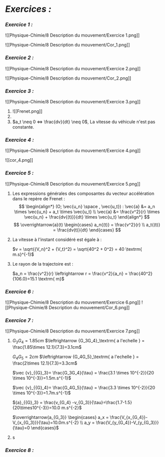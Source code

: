 # _**Exercices :**_

### _**Exercice 1 :**_

![[Physique-Chimie/8 Description du mouvement/Exercice 1.png]]

![[Physique-Chimie/8 Description du mouvement/Cor_1.png]]
### _**Exercice 2 :**_

![[Physique-Chimie/8 Description du mouvement/Exercice 2.png]]

![[Physique-Chimie/8 Description du mouvement/Cor_2.png]]
### _**Exercice 3 :**_

![[Physique-Chimie/8 Description du mouvement/Exercice 3.png]]

1. ![[Frenet.png]]
2. 
3. $a_t \neq 0 <=> \frac{dv}{dt} \neq 0$, La vitesse du véhicule n'est pas constante. 

### _**Exercice 4 :**_

![[Physique-Chimie/8 Description du mouvement/Exercice 4.png]]

![[cor_4.png]]
### _**Exercice 5 :**_

![[Physique-Chimie/8 Description du mouvement/Exercice 5.png]]

1. Les expressions générales des composantes du vecteur accélération dans le repère de Frenet : 
   $$
    \begin{align*}
    (O; \vec{u_n} \space , \vec{u_t}) : \vec{a} &= a_n \times \vec{u_n} + a_t \times \vec{u_t}
    \\
    \vec{a} &= \frac{v^2}{r} \times \vec{u_n} + \frac{dv{(t)}}{dt} \times \vec{u_t} \end{align*} 
    $$
    $$
	\overrightarrow{a}(t) \begin{cases} a_n{(t)} = \frac{v^2}{r} \\ a_t{(t)} = \frac{dv(t)}{dt} \end{cases}
	$$

2. La vitesse à l'instant considéré est égale à :

	$v = \sqrt{{V_n}^2 + {V_t}^2} = \sqrt{40^2 + 0^2} = 40 \textrm{ m.s}^{-1}$ 

3. Le rayon de la trajectoire est : 

	$a_n = \frac{v^2}{r} \leftrightarrow r = \frac{v^2}{a_n} = \frac{40^2}{106.0}=15.1 \textrm{ m}$ 
### _**Exercice 6 :**_

![[Physique-Chimie/8 Description du mouvement/Exercice 6.png]]
![[Physique-Chimie/8 Description du mouvement/Cor_6.png]]

### _**Exercice 7 :**_

![[Physique-Chimie/8 Description du mouvement/Exercice 7.png]]
1. $G_3G_4 = 1.85cm$ $\leftrightarrow {G_3G_4}_\textrm{ a l'echelle } = \frac{1.85\times 12.1}{7.3}=3.1cm$

	$G_4G_5 = 2cm$ $\leftrightarrow {G_4G_5}_\textrm{ a l'echelle } = \frac{2\times 12.1}{7.3}=3.3cm$

	$\vec {v}_{{G}_3}= \frac{G_3G_4}{\tau} = \frac{3.1 \times 10^{-2}}{20 \times 10^{-3}}=1.5m.s^{-1}$
	
	$\vec {v}_{{G}_4}= \frac{G_4G_5}{\tau} = \frac{3.3 \times 10^{-2}}{20 \times 10^{-3}}=1.7m.s^{-1}$
	
	${a}_{{G}_3} = \frac{v_{G_4} -v_{G_3}}{\tau}=\frac{1.7-1.5}{20\times10^{-3}}=10.0 m.s^{-2}$
	
	$\overrightarrow{a_{G_3}} \begin{cases} a_x = \frac{V_{x_{G_4}}-V_{x_{G_3}}}{\tau}=10.0m.s^{-2} \\ a_y = \frac{V_{y_{G_4}}-V_{y_{G_3}}}{\tau}=0 \end{cases}$

2. s
### _**Exercice 8 :**_
